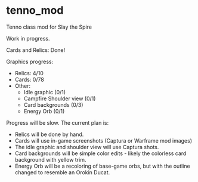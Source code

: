 # tenno_mod
Tenno class mod for Slay the Spire

Work in progress. 

Cards and Relics: Done!

Graphics progress:

* Relics: 4/10
* Cards: 0/78
* Other: 
    * Idle graphic (0/1)
    * Campfire Shoulder view (0/1)
    * Card backgrounds (0/3)
    * Energy Orb (0/1)

Progress will be slow. The current plan is:

* Relics will be done by hand.
* Cards will use in-game screenshots (Captura or Warframe mod images)
* The idle graphic and shoulder view will use Captura shots.
* Card backgrounds will be simple color edits - likely the colorless card
background with yellow trim.
* Energy Orb will be a recoloring of base-game orbs, but with the outline
changed to resemble an Orokin Ducat. 
